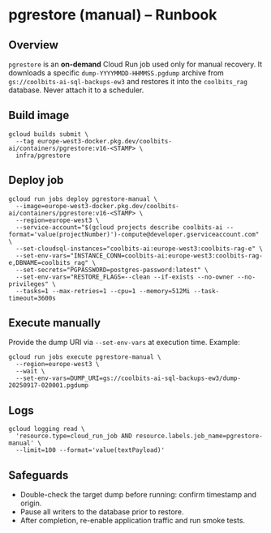 # pgrestore (manual) – Runbook

## Overview
`pgrestore` is an **on-demand** Cloud Run job used only for manual recovery. It downloads a specific `dump-YYYYMMDD-HHMMSS.pgdump` archive from `gs://coolbits-ai-sql-backups-ew3` and restores it into the `coolbits_rag` database. Never attach it to a scheduler.

## Build image
```
gcloud builds submit \
  --tag europe-west3-docker.pkg.dev/coolbits-ai/containers/pgrestore:v16-<STAMP> \
  infra/pgrestore
```

## Deploy job
```
gcloud run jobs deploy pgrestore-manual \
  --image=europe-west3-docker.pkg.dev/coolbits-ai/containers/pgrestore:v16-<STAMP> \
  --region=europe-west3 \
  --service-account="$(gcloud projects describe coolbits-ai --format='value(projectNumber)')-compute@developer.gserviceaccount.com" \
  --set-cloudsql-instances="coolbits-ai:europe-west3:coolbits-rag-e" \
  --set-env-vars="INSTANCE_CONN=coolbits-ai:europe-west3:coolbits-rag-e,DBNAME=coolbits_rag" \
  --set-secrets="PGPASSWORD=postgres-password:latest" \
  --set-env-vars="RESTORE_FLAGS=--clean --if-exists --no-owner --no-privileges" \
  --tasks=1 --max-retries=1 --cpu=1 --memory=512Mi --task-timeout=3600s
```

## Execute manually
Provide the dump URI via `--set-env-vars` at execution time. Example:
```
gcloud run jobs execute pgrestore-manual \
  --region=europe-west3 \
  --wait \
  --set-env-vars=DUMP_URI=gs://coolbits-ai-sql-backups-ew3/dump-20250917-020001.pgdump
```

## Logs
```
gcloud logging read \
  'resource.type=cloud_run_job AND resource.labels.job_name=pgrestore-manual' \
  --limit=100 --format='value(textPayload)'
```

## Safeguards
- Double-check the target dump before running: confirm timestamp and origin.
- Pause all writers to the database prior to restore.
- After completion, re-enable application traffic and run smoke tests.
